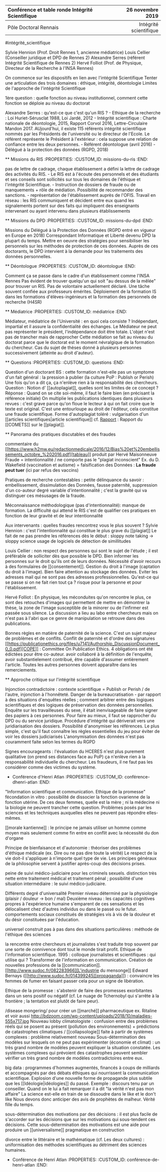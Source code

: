 Conférence et table ronde Intégrité Scientifique   | 26 novembre 2019   
:-----------------------|--------------------:
Pôle Doctoral Rennais                      |             Intégrité scientifique

#intégrité_scientifique 

Sylvie Hennion (Prof. Droit Rennes 1, ancienne médiatrice) Louis Cellier
(Conseiller juridique et DPD de Rennes 2) Alexandre Serres (référent
Intégrité Scientifique de Rennes 2) Hervé Folliot (Prof. de Physique,
Directeur de la Recherche à l'INSA Rennes)

On commence sur les dispositifs en lien avec l'intégrité Scientifique
Tenter une articulation des trois domaines : éthique, intégrité,
déontologie Limites de l'approche de l'intégrité Scientifique

1ère question : quelle fonction au niveau institutionnel, comment cette
fonction se déploie au niveau du doctorat

Alexandre Serres : qu'est-ce que c'est qu'un RIS ? - Ethique de la
recherche : Loi Huriet-Sérusclat 1988, Loi Jardé, 2012 - Intégrité
scientifique : Charte nationale de déontologie, 2015, Rapport Corvol
2016, Lettre-Circulaire Mandon 2017. AUjourd'hui, il existe 115
référents intégrité scientifique nommés par les Présidents de
l'université ou le directeur de l'Ecole. Le référent représente le
Président à l'extérieur : cela suppose une relation de confiance entre
les deux personnes. - Référent déontologue (avril 2016) - Délégué à la
protection des données (RGPD, 2018)

** Missions du RIS
   :PROPERTIES:
   :CUSTOM_ID: missions-du-ris
   :END:

pas de lettre de cadrage, chaque établissement a défini la lettre de
cadrage des activités du RIS. - Le RIS est à l'écoute des personnels et
des étudiants et ses conseils sont sollicités sur tous les domaines de
l'éthique et l'intégrité Scientifique. - Instruction de dossiers de
fraude ou de manquements + rôle de médiation. Possibilité de recommander
des sanctions. - représentation de l'établissement auprès de l'OFIS.
Travail en réseau : les RIS communiquent et décident entre eux quand les
signalements portent sur des faits qui impliquent des enseignants
intervenant ou ayant intervenu dans plusieurs établissements

** Missions du DPD
   :PROPERTIES:
   :CUSTOM_ID: missions-du-dpd
   :END:

Missions du Délégué à la Protection des Données (RGPD entré en vigueur
en Europe en 2018) Correspondant Informatique et Liberté devenu DPD la
plupart du temps. Mettre en oeuvre des stratégies pour sensibiliser les
personnels sur les méthodes de protection de ces données. Auprès de ces
doctorants, le DPD intervient à la demande pour les traitements des
données personnelles.

** Déontologue
   :PROPERTIES:
   :CUSTOM_ID: déontologue
   :END:

Comment ça se passe dans le cadre d'un établissement comme l'INSA Rennes
Pas évident de trouver quelqu'un qui soit "au dessus de la mêlée" pour
trouver un RIS. Pas de volontaire actuellement déclaré. Une tâche
souvent confiée aux professeurs émérites. Déploiement de la formation IS
dans les formations d'élèves-ingénieurs et la formation des personnels
de recherche (H4SR)

** Médiatrice
   :PROPERTIES:
   :CUSTOM_ID: médiatrice
   :END:

Médiateur, médiatrice de l'Université : en quoi cela consiste ?
Indépendant, impartial et il assure la confidentialité des échanges. Le
Médiateur ne peut pas représenter le président, l'indépendance doit être
totale. L'objet n'est pas de trancher mais de rapprocher Cette médiation
se fait au niveau du doctorat parce que le doctorat est le moment
névralgique de la formation du chercheur. Cas du sujet de thèses donné à
plusieurs personnes successivement (atteinte au droit d'auteur).

** Questions
   :PROPERTIES:
   :CUSTOM_ID: questions
   :END:

Question d'un doctorant BS : cette formation n'est-elle pas un symptome
d'un fait général : la pression à publier (la culture PoP : Publish or
Perish) Une fois qu'on a dit ça, ça n'enlève rien à la responsabilité
des chercheurs. Question : Notion d' [[autoplagiat]], quelles sont les
limites de ce concept ? 
Réponse : Quand on se cite soi-même, il faut le faire bien
(en précisant la référence initiale) On multiplie les publications
identiques dans plusieurs revues : c'est grave parce qu'on floue le
lecteur à qui on fait croire que le texte est original. C'est une
entourloupe au droit de l'éditeur, cela constitue une fraude
scientifique. Forme d'autoplagiat toléré : vulgarisation d'un [[articles scientifiques|article scientifique]]
cf. [Rapport](https://www.cnrs.fr/comets/IMG/pdf/avis_2017-34-3.pdf) : Rapport du
[[COMETS]] sur le [[plagiat]].

** Panorama des pratiques discutables et des fraudes

commentaire du
[[https://www.h2mw.eu/redactionmedicale/2016/12/Bias%20et%20embellissements_octobre_%202016.pdf][tableau]]
produit par Hervé Maisonneuve Fraude = intentionnalité / ne comporte pas
le "plagiat inconscient" Ex. du D. Wakefield (vaccination et autisme) =
falsification des Données : **La fraude peut tuer** (ici par refus des
vaccins)

Pratiques de recherche contestables : petite délinquance du savoir :
embellissement, dissimulation des Données, fausse paternité, suppression
d'un co-auteur degré variable d'intentionnalité ; c'est la gravité qui
va distinguer ces mésusages de la fraude.

Méconnaissance méthodologique (pas d'intentionnalité): manque de
formation. La difficulté qui attend le RIS c'est de qualifier ces
pratiques en fonction de leur gravité et de leur intentionnalité

Aux intervenants : quelles fraudes rencontrez vous le plus souvent ?
Sylvie Hennion : c'est l'intentionnalité qui constitue le plus grave du [[plagiat]] Le fait de ne pas prendre les références dès le début : sloppy
note taking -> sloppy science usage de logiciels de détection de
simillitudes

Louis Cellier : non respect des personnes qui sont le sujet de l'étude ;
il est préférable de solliciter dès que possible le DPD. Bien informer
les personnes sur le droit qu'ils ont de leurs données. Nécessité
d'avoir recours à des formulaires de [[consentement]]. Gestion du droit à
l'image (captation du droit à l'image). Bien faire attention au stockage
des données. Eviter les adresses mail qui ne sont pas des adresses
professionnelles. Qu'est-ce qui se passe si on ne fait rien tout ça ?
risque pour la personne et pour l'établissement.

Hervé Folliot : En physique, les méconduites qu'on rencontre le plus, ce
sont des retouches d'images qui permettent de mettre en démontrer la
thèse, la zone de l'image susceptible de la minorer ou de l'infirmer est
passée sous silence. La discussion a lieu au labo entre chercheurs mais
on n'est pas à l'abri que ce genre de manipulation se retrouve dans des
publications.

Bonnes règles en matière de paternité de la science. C'est un sujet
majeur de problèmes et de conflits. Conflit de paternité et d'ordre des
signatures
[[https://publicationethics.org/files/u7141/Authorship_DiscussionDocument_0_0.pdf][COPE]]
: Committee On Publication Ethics. 4 obligations ont été édictées pour
être co-auteur. avoir collaboré à la définition de l'enquête, avoir
substantielement contribué, être capable d'assumer entièrement
l'article. Toutes les autres personnes doivent apparaître dans les
remerciements.

** Approche critique sur l'intégrité scientifique


Injonction contradictoire : contexte scientifique = Publish or Perish / de l'autre,
injonction à l'honnêteté. Danger de la bureaucratisation - par rapport à
des situations d'enquêtes réelles ; comment arbitrer entre des logiques
scientifiques et des logiques de préservation des données personnelles.
Enquête sur les travailleuses du sexe, il était inenvisageable de faire
signer des papiers à ces personnes. Pour faire au mieux, il faut se
rapprocher du DPD ou du service juridique. Procédure d'intégrité qui
dériverait vers une juridiarisation des dossiers. Possibilité
d'anonymiser les références. Le plus simple, c'est qu'il faut connaître
les règles essentielles du jeu pour éviter de voir les dossiers
judiciarisés L'anonymisation des données n'est pas couramment faite
selon les termes du RGPD

Signes encourageants : l'évaluation du HCERES n'est plus purement
qualitative (on prend ses distances face au PoP) ça n'enlève rien à la
responsabilité individuelle du chercheur. Les fraudeurs, il ne faut pas
les considérer comme des victimes du système.

* Conférence d'Henri Atlan
  :PROPERTIES:
  :CUSTOM_ID: conférence-dhenri-atlan
  :END:

"Information scientifique et communication. Ethique de la promesse"
fécondation in vitro : possibilité de dissocier la fonction ovarienne de
la fonction utérine. De ces deux femmes, quelle est la mère ; ni la
médecine ni la biologie ne peuvent trancher cette question. Problèmes
posés par les sciences et les techniques auxquelles elles ne peuvent pas
répondre elles-mêmes.

[[morale kantienne]] : le principe ne jamais utiliser un homme comme moyen
mais seulement comme fin entre en conflit avec la nécessité du don
d'organe

Principe de bienfaisance et d'autonomie : théoriser des problèmes
d'éthique médicale (ex. Dire ou ne pas dire toute la vérité) Le respect
de la vie doit-il s'appliquer à n'importe quel type de vie. Les
principes généraux de la philosophie servent à justifier après-coup des
décisions prises.

peine de suivi médico-judiciaire pour les criminels sexuels. distinction
très nette entre traitement médical et traitement pénal ; possibilité
d'une situation intermédiaire : le suivi médico-judiciaire.

Différents degré d'universalité Premier niveau déterminé par la
physiologie (plaisir / douleur -> bon / mal) Deuxième niveau : les
capacités cognitives propres à l'expérience humaine s'emparent de ces
sensations et les délocalisent chez d'autres individus ou dans le passé
ou le futur. comportements sociaux constitués de stratégies vis à vis de
la douleur et du désir constituées par l'éducation.

universel construit pas à pas dans des situations particulières :
méthode de l'éthique des sciences

la rencontre entre chercheurs et journalistes s'est traduite trop
souvent par une sorte de connivence dont tout le monde tirait profit.
Ethique de l'information scientifique. 1995 : colloque journalistes et
scientifiques : qui utilise qui ? Transformer de l'information en
communication. Création de nouvelles professions de la [[communication]].
[[http://www.sudoc.fr/082283966][L'industrie du mensonge]] Edward
Bernays ([[http://www.sudoc.fr/014399245][propaganda]]) : convaincre les
femmes de fumer en faisant passer cela pour un signe de libération.

Ethique de la promesse : s'abstenir de faire des promesses exorbitantes
dans un sens positif ou négatif (cf. Le nuage de Tchernobyl qui s'arrête
à la frontière ; la tentation est plutôt de faire peur).

/disease mongering/ pour créer un [[marché]] pharmaceutique ex. Ritaline et
voir aussi
http://bdzoom.com/wp-content/uploads/2018/10/maladies-555x717.jpg
Nouveau lobby climatologiste : confusion entre des problèmes réels qui
se posent au présent (pollution des environnements) + prédictions de
catastrophes climatiques / [[collapsologie]] faite à partir de systèmes
complexes : problème relativement nouveau Sous-détermination des modèles
sur lesquels on ne peut pas expérimenter (économie et climat) : un très
grand nombre de modèles peuvent expliquer la situation constatée. Les
systèmes complexes qui prévoient des catastrophes peuvent sembler
vérifier un très grand nombre de modèles contradictoires entre eux.

big data : programmes d'hommes augmentés, financés à coups de milliards
et accompagnés par des débats éthiques qui nourrissent la communication
scientifique. Explosion d'une nouvelle forme de propagande plus subtile
que les [[Idéologie|idéologies]] du passé. Exemple : discours tenu par un conseiller.
Quand on le lui a fait remarquer il a dit "la vérité n'est pas mon
affaire" La science est-elle en train de se dissoudre dans le like et le
don't like Nous devons donc anticiper des avis de prophètes de malheur.
Vérité fille du temps.

sous-détermination des motivations par des décisions : il est plus
facile de s'accorder sur les décisions que sur les motivations qui
sous-tendent ces décisions. Cette sous-détermination des motivations est
une aide pour produire un [[universalisme]] pragmatique en construction

divorce entre le littéraire et le mathématique (cf. Les deux cultures) :
uniformisation des méthodes scientifiques au détriment des sciences
humaines.

* Conférence de Henri Atlan
  :PROPERTIES:
  :CUSTOM_ID: conférence-de-henri-atlan
  :END:
